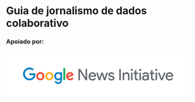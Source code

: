 # Guia de jornalismo de dados colaborativo

###                                                      **Apoiado por:**

![](.gitbook/assets/image.png)

